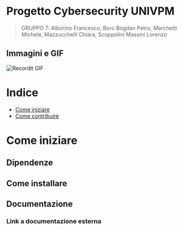 # Progetto Cybersecurity UNIVPM 

> GRUPPO 7: Alborino Francesco, Borc Bogdan Petru, Marchetti Michele, Mazzucchelli Chiara, Scoppolini Massini Lorenzo

## Immagini e GIF

![Recordit GIF](http://g.recordit.co/iLN6A0vSD8.gif)

# Indice

- [Come iniziare](#come-iniziare)
- [Come contribuire](#come-contribuire)

# Come iniziare

## Dipendenze
## Come installare

## Documentazione
### Link a documentazione esterna 

